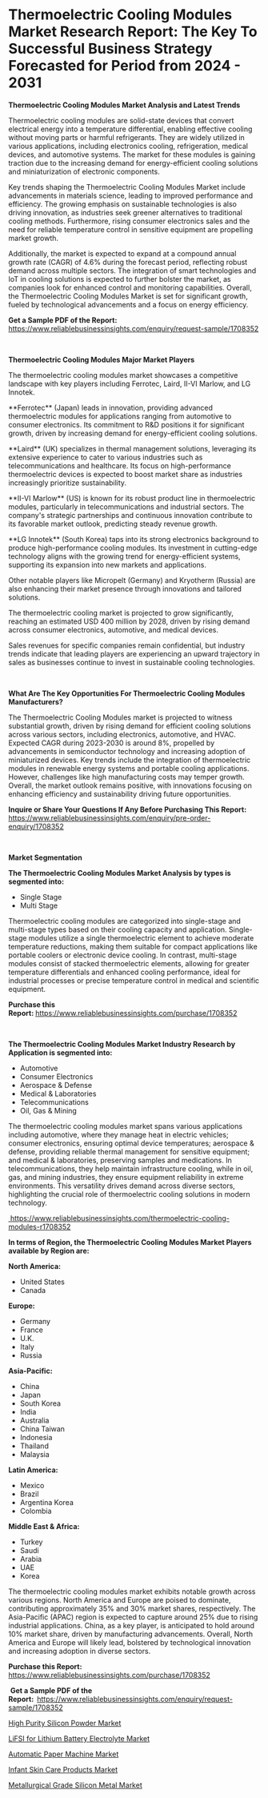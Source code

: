 <p><h1>Thermoelectric Cooling Modules Market Research Report: The Key To Successful Business Strategy Forecasted for Period from 2024 - 2031</h1></p><p><strong>Thermoelectric Cooling Modules Market Analysis and Latest Trends</strong></p>
<p><p>Thermoelectric cooling modules are solid-state devices that convert electrical energy into a temperature differential, enabling effective cooling without moving parts or harmful refrigerants. They are widely utilized in various applications, including electronics cooling, refrigeration, medical devices, and automotive systems. The market for these modules is gaining traction due to the increasing demand for energy-efficient cooling solutions and miniaturization of electronic components. </p><p>Key trends shaping the Thermoelectric Cooling Modules Market include advancements in materials science, leading to improved performance and efficiency. The growing emphasis on sustainable technologies is also driving innovation, as industries seek greener alternatives to traditional cooling methods. Furthermore, rising consumer electronics sales and the need for reliable temperature control in sensitive equipment are propelling market growth. </p><p>Additionally, the market is expected to expand at a compound annual growth rate (CAGR) of 4.6% during the forecast period, reflecting robust demand across multiple sectors. The integration of smart technologies and IoT in cooling solutions is expected to further bolster the market, as companies look for enhanced control and monitoring capabilities. Overall, the Thermoelectric Cooling Modules Market is set for significant growth, fueled by technological advancements and a focus on energy efficiency.</p></p>
<p><strong>Get a Sample PDF of the Report:&nbsp;</strong> <a href="https://www.reliablebusinessinsights.com/enquiry/request-sample/1708352?utm_campaign=96&utm_medium=2&utm_source=Github&utm_content=ia&utm_term=07102024&utm_id=thermoelectric-cooling-modules">https://www.reliablebusinessinsights.com/enquiry/request-sample/1708352</a></p>
<p>&nbsp;</p>
<p><strong>Thermoelectric Cooling Modules Major Market Players</strong></p>
<p><p>The thermoelectric cooling modules market showcases a competitive landscape with key players including Ferrotec, Laird, II-VI Marlow, and LG Innotek. </p><p>**Ferrotec** (Japan) leads in innovation, providing advanced thermoelectric modules for applications ranging from automotive to consumer electronics. Its commitment to R&D positions it for significant growth, driven by increasing demand for energy-efficient cooling solutions.</p><p>**Laird** (UK) specializes in thermal management solutions, leveraging its extensive experience to cater to various industries such as telecommunications and healthcare. Its focus on high-performance thermoelectric devices is expected to boost market share as industries increasingly prioritize sustainability.</p><p>**II-VI Marlow** (US) is known for its robust product line in thermoelectric modules, particularly in telecommunications and industrial sectors. The company's strategic partnerships and continuous innovation contribute to its favorable market outlook, predicting steady revenue growth.</p><p>**LG Innotek** (South Korea) taps into its strong electronics background to produce high-performance cooling modules. Its investment in cutting-edge technology aligns with the growing trend for energy-efficient systems, supporting its expansion into new markets and applications.</p><p>Other notable players like Micropelt (Germany) and Kryotherm (Russia) are also enhancing their market presence through innovations and tailored solutions. </p><p>The thermoelectric cooling market is projected to grow significantly, reaching an estimated USD 400 million by 2028, driven by rising demand across consumer electronics, automotive, and medical devices. </p><p>Sales revenues for specific companies remain confidential, but industry trends indicate that leading players are experiencing an upward trajectory in sales as businesses continue to invest in sustainable cooling technologies.</p></p>
<p>&nbsp;</p>
<p><strong>What Are The Key Opportunities For Thermoelectric Cooling Modules Manufacturers?</strong></p>
<p><p>The Thermoelectric Cooling Modules market is projected to witness substantial growth, driven by rising demand for efficient cooling solutions across various sectors, including electronics, automotive, and HVAC. Expected CAGR during 2023-2030 is around 8%, propelled by advancements in semiconductor technology and increasing adoption of miniaturized devices. Key trends include the integration of thermoelectric modules in renewable energy systems and portable cooling applications. However, challenges like high manufacturing costs may temper growth. Overall, the market outlook remains positive, with innovations focusing on enhancing efficiency and sustainability driving future opportunities.</p></p>
<p><strong>Inquire or Share Your Questions If Any Before Purchasing This Report:</strong> <a href="https://www.reliablebusinessinsights.com/enquiry/pre-order-enquiry/1708352?utm_campaign=96&utm_medium=2&utm_source=Github&utm_content=ia&utm_term=07102024&utm_id=thermoelectric-cooling-modules">https://www.reliablebusinessinsights.com/enquiry/pre-order-enquiry/1708352</a></p>
<p>&nbsp;</p>
<p><strong>Market Segmentation</strong></p>
<p><strong>The Thermoelectric Cooling Modules Market Analysis by types is segmented into:</strong></p>
<p><ul><li>Single Stage</li><li>Multi Stage</li></ul></p>
<p><p>Thermoelectric cooling modules are categorized into single-stage and multi-stage types based on their cooling capacity and application. Single-stage modules utilize a single thermoelectric element to achieve moderate temperature reductions, making them suitable for compact applications like portable coolers or electronic device cooling. In contrast, multi-stage modules consist of stacked thermoelectric elements, allowing for greater temperature differentials and enhanced cooling performance, ideal for industrial processes or precise temperature control in medical and scientific equipment.</p></p>
<p><strong>Purchase this Report:&nbsp;</strong><a href="https://www.reliablebusinessinsights.com/purchase/1708352?utm_campaign=96&utm_medium=2&utm_source=Github&utm_content=ia&utm_term=07102024&utm_id=thermoelectric-cooling-modules">https://www.reliablebusinessinsights.com/purchase/1708352</a></p>
<p>&nbsp;</p>
<p><strong>The Thermoelectric Cooling Modules Market Industry Research by Application is segmented into:</strong></p>
<p><ul><li>Automotive</li><li>Consumer Electronics</li><li>Aerospace & Defense</li><li>Medical & Laboratories</li><li>Telecommunications</li><li>Oil, Gas & Mining</li></ul></p>
<p><p>The thermoelectric cooling modules market spans various applications including automotive, where they manage heat in electric vehicles; consumer electronics, ensuring optimal device temperatures; aerospace & defense, providing reliable thermal management for sensitive equipment; and medical & laboratories, preserving samples and medications. In telecommunications, they help maintain infrastructure cooling, while in oil, gas, and mining industries, they ensure equipment reliability in extreme environments. This versatility drives demand across diverse sectors, highlighting the crucial role of thermoelectric cooling solutions in modern technology.</p></p>
<p><a href="https://www.reliablebusinessinsights.com/thermoelectric-cooling-modules-r1708352?utm_campaign=96&utm_medium=2&utm_source=Github&utm_content=ia&utm_term=07102024&utm_id=thermoelectric-cooling-modules">&nbsp;https://www.reliablebusinessinsights.com/thermoelectric-cooling-modules-r1708352</a></p>
<p><strong>In terms of Region, the Thermoelectric Cooling Modules Market Players available by Region are:</strong></p>
<p>
    <p> <strong> North America: </strong>
        <ul>
            <li>United States</li>
            <li>Canada</li>
        </ul>
        </p> 
    <p> <strong> Europe: </strong>
        <ul>
            <li>Germany</li>
            <li>France</li>
            <li>U.K.</li>
            <li>Italy</li>
            <li>Russia</li>
        </ul>
        </p> 
    <p> <strong> Asia-Pacific: </strong>
        <ul>
            <li>China</li>
            <li>Japan</li>
            <li>South Korea</li>
            <li>India</li>
            <li>Australia</li>
            <li>China Taiwan</li>
            <li>Indonesia</li>
            <li>Thailand</li>
            <li>Malaysia</li>
        </ul>
        </p> 
    <p> <strong> Latin America: </strong>
        <ul>
            <li>Mexico</li>
            <li>Brazil</li>
            <li>Argentina Korea</li>
            <li>Colombia</li>
        </ul>
        </p> 
    <p> <strong> Middle East & Africa: </strong>
        <ul>
            <li>Turkey</li>
            <li>Saudi</li>
            <li>Arabia</li>
            <li>UAE</li>
            <li>Korea</li>
        </ul>
    </p>
    </p>
<p><p>The thermoelectric cooling modules market exhibits notable growth across various regions. North America and Europe are poised to dominate, contributing approximately 35% and 30% market shares, respectively. The Asia-Pacific (APAC) region is expected to capture around 25% due to rising industrial applications. China, as a key player, is anticipated to hold around 10% market share, driven by manufacturing advancements. Overall, North America and Europe will likely lead, bolstered by technological innovation and increasing adoption in diverse sectors.</p></p>
<p><strong>Purchase this Report: </strong><a href="https://www.reliablebusinessinsights.com/purchase/1708352?utm_campaign=96&utm_medium=2&utm_source=Github&utm_content=ia&utm_term=07102024&utm_id=thermoelectric-cooling-modules">https://www.reliablebusinessinsights.com/purchase/1708352</a></p>
<p>&nbsp;<strong>Get a Sample PDF of the Report:&nbsp;&nbsp;</strong><a href="https://www.reliablebusinessinsights.com/enquiry/request-sample/1708352?utm_campaign=96&utm_medium=2&utm_source=Github&utm_content=ia&utm_term=07102024&utm_id=thermoelectric-cooling-modules">https://www.reliablebusinessinsights.com/enquiry/request-sample/1708352</a></p>
<p><strong></strong></p>
<p><p><a href="https://github.com/LacThu1/Market-Research-Report-List-1/blob/main/high-purity-silicon-powder-market.md?utm_campaign=96&utm_medium=2&utm_source=Github&utm_content=ia&utm_term=07102024&utm_id=thermoelectric-cooling-modules">High Purity Silicon Powder Market</a></p><p><a href="https://issuu.com/reportprime-2/docs/lifsi-for-lithium-battery-electroly_573264ebb03b4b?utm_campaign=96&utm_medium=2&utm_source=Github&utm_content=ia&utm_term=07102024&utm_id=thermoelectric-cooling-modules">LiFSI for Lithium Battery Electrolyte Market</a></p><p><a href="https://www.linkedin.com/pulse/automatic-paper-machine-market-evolution-regional-adaptations-rtu9e?utm_campaign=96&utm_medium=2&utm_source=Github&utm_content=ia&utm_term=07102024&utm_id=thermoelectric-cooling-modules">Automatic Paper Machine Market</a></p><p><a href="https://www.linkedin.com/pulse/in-depth-infant-skin-care-products-market-review-size-share-fxcoe?utm_campaign=96&utm_medium=2&utm_source=Github&utm_content=ia&utm_term=07102024&utm_id=thermoelectric-cooling-modules">Infant Skin Care Products Market</a></p><p><a href="https://github.com/DianaWilson796/Market-Research-Report-List-1/blob/main/metallurgical-grade-silicon-metal-market.md?utm_campaign=96&utm_medium=2&utm_source=Github&utm_content=ia&utm_term=07102024&utm_id=thermoelectric-cooling-modules">Metallurgical Grade Silicon Metal Market</a></p></p>